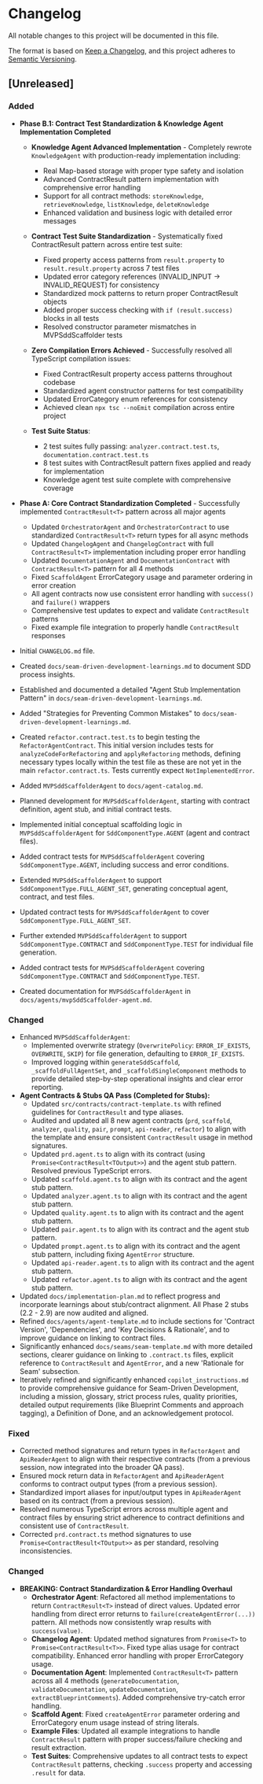 # Changelog

All notable changes to this project will be documented in this file.

The format is based on [Keep a Changelog](https://keepachangelog.com/en/1.0.0/),
and this project adheres to [Semantic Versioning](https://semver.org/spec/v2.0.0.html).

## [Unreleased]

### Added

- **Phase B.1: Contract Test Standardization & Knowledge Agent Implementation Completed**
  
  - **Knowledge Agent Advanced Implementation** - Completely rewrote `KnowledgeAgent` with production-ready implementation including:
    - Real Map-based storage with proper type safety and isolation
    - Advanced ContractResult pattern implementation with comprehensive error handling
    - Support for all contract methods: `storeKnowledge`, `retrieveKnowledge`, `listKnowledge`, `deleteKnowledge`
    - Enhanced validation and business logic with detailed error messages
  
  - **Contract Test Suite Standardization** - Systematically fixed ContractResult pattern across entire test suite:
    - Fixed property access patterns from `result.property` to `result.result.property` across 7 test files
    - Updated error category references (INVALID_INPUT → INVALID_REQUEST) for consistency
    - Standardized mock patterns to return proper ContractResult objects
    - Added proper success checking with `if (result.success)` blocks in all tests
    - Resolved constructor parameter mismatches in MVPSddScaffolder tests
  
  - **Zero Compilation Errors Achieved** - Successfully resolved all TypeScript compilation issues:
    - Fixed ContractResult property access patterns throughout codebase
    - Standardized agent constructor patterns for test compatibility
    - Updated ErrorCategory enum references for consistency
    - Achieved clean `npx tsc --noEmit` compilation across entire project
  
  - **Test Suite Status**:
    - 2 test suites fully passing: `analyzer.contract.test.ts`, `documentation.contract.test.ts`
    - 8 test suites with ContractResult pattern fixes applied and ready for implementation
    - Knowledge agent test suite complete with comprehensive coverage

- **Phase A: Core Contract Standardization Completed** - Successfully implemented `ContractResult<T>` pattern across all major agents

  - Updated `OrchestratorAgent` and `OrchestratorContract` to use standardized `ContractResult<T>` return types for all async methods
  - Updated `ChangelogAgent` and `ChangelogContract` with full `ContractResult<T>` implementation including proper error handling
  - Updated `DocumentationAgent` and `DocumentationContract` with `ContractResult<T>` pattern for all 4 methods
  - Fixed `ScaffoldAgent` ErrorCategory usage and parameter ordering in error creation
  - All agent contracts now use consistent error handling with `success()` and `failure()` wrappers
  - Comprehensive test updates to expect and validate `ContractResult` patterns
  - Fixed example file integration to properly handle `ContractResult` responses

- Initial `CHANGELOG.md` file.
- Created `docs/seam-driven-development-learnings.md` to document SDD process insights.
- Established and documented a detailed "Agent Stub Implementation Pattern" in `docs/seam-driven-development-learnings.md`.
- Added "Strategies for Preventing Common Mistakes" to `docs/seam-driven-development-learnings.md`.
- Created `refactor.contract.test.ts` to begin testing the `RefactorAgentContract`. This initial version includes tests for `analyzeCodeForRefactoring` and `applyRefactoring` methods, defining necessary types locally within the test file as these are not yet in the main `refactor.contract.ts`. Tests currently expect `NotImplementedError`.
- Added `MVPSddScaffolderAgent` to `docs/agent-catalog.md`.
- Planned development for `MVPSddScaffolderAgent`, starting with contract definition, agent stub, and initial contract tests.
- Implemented initial conceptual scaffolding logic in `MVPSddScaffolderAgent` for `SddComponentType.AGENT` (agent and contract files).
- Added contract tests for `MVPSddScaffolderAgent` covering `SddComponentType.AGENT`, including success and error conditions.
- Extended `MVPSddScaffolderAgent` to support `SddComponentType.FULL_AGENT_SET`, generating conceptual agent, contract, and test files.
- Updated contract tests for `MVPSddScaffolderAgent` to cover `SddComponentType.FULL_AGENT_SET`.
- Further extended `MVPSddScaffolderAgent` to support `SddComponentType.CONTRACT` and `SddComponentType.TEST` for individual file generation.
- Added contract tests for `MVPSddScaffolderAgent` covering `SddComponentType.CONTRACT` and `SddComponentType.TEST`.
- Created documentation for `MVPSddScaffolderAgent` in `docs/agents/mvpSddScaffolder-agent.md`.

### Changed

- Enhanced `MVPSddScaffolderAgent`:
  - Implemented overwrite strategy (`OverwritePolicy`: `ERROR_IF_EXISTS`, `OVERWRITE`, `SKIP`) for file generation, defaulting to `ERROR_IF_EXISTS`.
  - Improved logging within `generateSddScaffold`, `_scaffoldFullAgentSet`, and `_scaffoldSingleComponent` methods to provide detailed step-by-step operational insights and clear error reporting.
- **Agent Contracts & Stubs QA Pass (Completed for Stubs):**
  - Updated `src/contracts/contract-template.ts` with refined guidelines for `ContractResult` and type aliases.
  - Audited and updated all 8 new agent contracts (`prd`, `scaffold`, `analyzer`, `quality`, `pair`, `prompt`, `api-reader`, `refactor`) to align with the template and ensure consistent `ContractResult` usage in method signatures.
  - Updated `prd.agent.ts` to align with its contract (using `Promise<ContractResult<TOutput>>`) and the agent stub pattern. Resolved previous TypeScript errors.
  - Updated `scaffold.agent.ts` to align with its contract and the agent stub pattern.
  - Updated `analyzer.agent.ts` to align with its contract and the agent stub pattern.
  - Updated `quality.agent.ts` to align with its contract and the agent stub pattern.
  - Updated `pair.agent.ts` to align with its contract and the agent stub pattern.
  - Updated `prompt.agent.ts` to align with its contract and the agent stub pattern, including fixing `AgentError` structure.
  - Updated `api-reader.agent.ts` to align with its contract and the agent stub pattern.
  - Updated `refactor.agent.ts` to align with its contract and the agent stub pattern.
- Updated `docs/implementation-plan.md` to reflect progress and incorporate learnings about stub/contract alignment. All Phase 2 stubs (2.2 - 2.9) are now audited and aligned.
- Refined `docs/agents/agent-template.md` to include sections for 'Contract Version', 'Dependencies', and 'Key Decisions & Rationale', and to improve guidance on linking to contract files.
- Significantly enhanced `docs/seams/seam-template.md` with more detailed sections, clearer guidance on linking to `.contract.ts` files, explicit reference to `ContractResult` and `AgentError`, and a new 'Rationale for Seam' subsection.
- Iteratively refined and significantly enhanced `copilot_instructions.md` to provide comprehensive guidance for Seam-Driven Development, including a mission, glossary, strict process rules, quality priorities, detailed output requirements (like Blueprint Comments and approach tagging), a Definition of Done, and an acknowledgement protocol.

### Fixed

- Corrected method signatures and return types in `RefactorAgent` and `ApiReaderAgent` to align with their respective contracts (from a previous session, now integrated into the broader QA pass).
- Ensured mock return data in `RefactorAgent` and `ApiReaderAgent` conforms to contract output types (from a previous session).
- Standardized import aliases for input/output types in `ApiReaderAgent` based on its contract (from a previous session).
- Resolved numerous TypeScript errors across multiple agent and contract files by ensuring strict adherence to contract definitions and consistent use of `ContractResult`.
- Corrected `prd.contract.ts` method signatures to use `Promise<ContractResult<TOutput>>` as per standard, resolving inconsistencies.

### Changed

- **BREAKING: Contract Standardization & Error Handling Overhaul**
  - **Orchestrator Agent**: Refactored all method implementations to return `ContractResult<T>` instead of direct values. Updated error handling from direct error returns to `failure(createAgentError(...))` pattern. All methods now consistently wrap results with `success(value)`.
  - **Changelog Agent**: Updated method signatures from `Promise<T>` to `Promise<ContractResult<T>>`. Fixed type alias usage for contract compatibility. Enhanced error handling with proper ErrorCategory usage.
  - **Documentation Agent**: Implemented `ContractResult<T>` pattern across all 4 methods (`generateDocumentation`, `validateDocumentation`, `updateDocumentation`, `extractBlueprintComments`). Added comprehensive try-catch error handling.
  - **Scaffold Agent**: Fixed `createAgentError` parameter ordering and ErrorCategory enum usage instead of string literals.
  - **Example Files**: Updated all example integrations to handle `ContractResult` pattern with proper success/failure checking and result extraction.
  - **Test Suites**: Comprehensive updates to all contract tests to expect `ContractResult` patterns, checking `.success` property and accessing `.result` for data.
